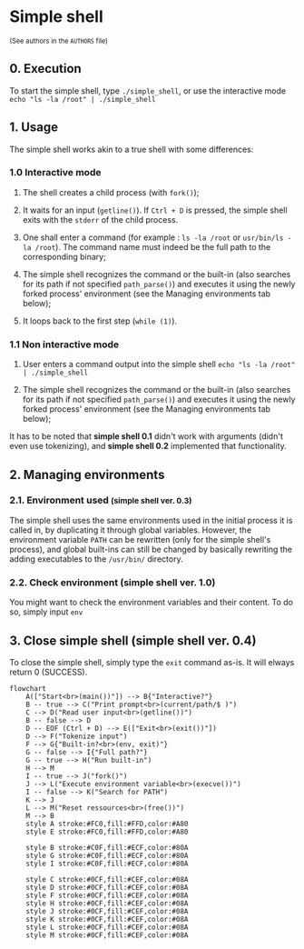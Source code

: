 # Simple shell
<small>(See authors in the ```AUTHORS``` file)</small>

## 0. Execution
To start the simple shell, type ```./simple_shell```, or use the interactive mode ```echo "ls -la /root" | ./simple_shell```

## 1. Usage
The simple shell works akin to a true shell with some differences:

### 1.0 Interactive mode
1. The shell creates a child process (with ```fork()```);

2. It waits for an input (```getline()```). If ```Ctrl + D``` is pressed, the simple shell exits with the ```stderr``` of the child process.

3. One shall enter a command (for example : ```ls -la /root``` or ```usr/bin/ls -la /root```). The command name must indeed be the full path to the corresponding binary;

4. The simple shell recognizes the command or the built-in (also searches for its path if not specified ```path_parse()```) and executes it using the newly forked process' environment (see the Managing environments tab below);

5. It loops back to the first step (```while (1)```).

### 1.1 Non interactive mode
1. User enters a command output into the simple shell ```echo "ls -la /root" | ./simple_shell```

2. The simple shell recognizes the command or the built-in (also searches for its path if not specified ```path_parse()```) and executes it using the newly forked process' environment (see the Managing environments tab below);

It has to be noted that **simple shell 0.1** didn't work with arguments (didn't even use tokenizing), and **simple shell 0.2** implemented that functionality.

## 2. Managing environments
### 2.1. Environment used <small>(simple shell ver. 0.3)</small>
The simple shell uses the same environments used in the initial process it is called in, by duplicating it through global variables. However, the environment variable ```PATH``` can be rewritten (only for the simple shell's process), and global built-ins can still be changed by basically rewriting the adding executables to the ```/usr/bin/``` directory.

### 2.2. Check environment (simple shell ver. 1.0)
You might want to check the environment variables and their content. To do so, simply input ```env```

## 3. Close simple shell (simple shell ver. 0.4)
To close the simple shell, simply type the ```exit``` command as-is. It will elways return 0 (SUCCESS).

```mermaid
flowchart
    A(["Start<br>(main())"]) --> B{"Interactive?"}
    B -- true --> C("Print prompt<br>(current/path/$ )")
    C --> D("Read user input<br>(getline())")
    B -- false --> D
    D -- EOF (Ctrl + D) --> E(["Exit<br>(exit())"])
    D --> F("Tokenize input")
    F --> G{"Built-in?<br>(env, exit)"}
    G -- false --> I{"Full path?"}
    G -- true --> H("Run built-in")
    H --> M
    I -- true --> J("fork()")
    J --> L("Execute environment variable<br>(execve())")
    I -- false --> K("Search for PATH")
    K --> J
    L --> M("Reset ressources<br>(free())")
    M --> B
    style A stroke:#FC0,fill:#FFD,color:#A80
    style E stroke:#FC0,fill:#FFD,color:#A80

    style B stroke:#C0F,fill:#ECF,color:#80A
    style G stroke:#C0F,fill:#ECF,color:#80A
    style I stroke:#C0F,fill:#ECF,color:#80A

    style C stroke:#0CF,fill:#CEF,color:#08A
    style D stroke:#0CF,fill:#CEF,color:#08A
    style F stroke:#0CF,fill:#CEF,color:#08A
    style H stroke:#0CF,fill:#CEF,color:#08A
    style J stroke:#0CF,fill:#CEF,color:#08A
    style K stroke:#0CF,fill:#CEF,color:#08A
    style L stroke:#0CF,fill:#CEF,color:#08A
    style M stroke:#0CF,fill:#CEF,color:#08A
```
